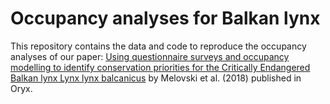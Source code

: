 # Occupancy analyses for Balkan lynx

This repository contains the data and code to reproduce the occupancy analyses of our paper: [Using questionnaire surveys and occupancy modelling to identify conservation priorities for the Critically Endangered Balkan lynx Lynx lynx balcanicus](https://www.cambridge.org/core/journals/oryx/article/using-questionnaire-surveys-and-occupancy-modelling-to-identify-conservation-priorities-for-the-critically-endangered-balkan-lynx-lynx-lynx-balcanicus/F6A07DB92A1D32EB3057E641AF52C43D/share/49a0a6fe6efa36ab289456d90fd8aa9c0f277fe1#) by Melovski et al. (2018) published in Oryx.
